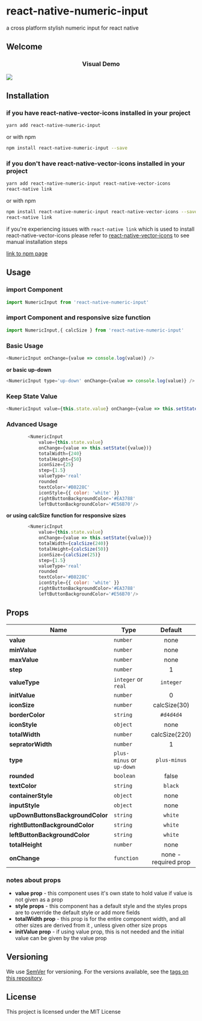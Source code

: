 # react-native-numeric-input
a cross platform stylish numeric input for react native

## Welcome
<p align="center">
<h3 align="center"><b>Visual Demo</b></h3>
<img src="https://media.giphy.com/media/4To90hOE71mUTgdBVZ/giphy.gif"/>
</p>

## Installation 
### if you have react-native-vector-icons installed in your project
```bash
yarn add react-native-numeric-input
```
or with npm
```bash
npm install react-native-numeric-input --save
```
### if you don't have react-native-vector-icons installed in your project
```bash
yarn add react-native-numeric-input react-native-vector-icons
react-native link
```

or with npm

```bash
npm install react-native-numeric-input react-native-vector-icons --save
react-native link
```
if you're experiencing issues with `react-native link` which is used to install react-native-vector-icons
please refer to [react-native-vector-icons](https://github.com/oblador/react-native-vector-icons) to see manual installation steps

[link to npm page](https://www.npmjs.com/package/react-native-numeric-input)

## Usage
### import Component
```javascript
import NumericInput from 'react-native-numeric-input'
```
### import Component and responsive size function
```javascript
import NumericInput,{ calcSize } from 'react-native-numeric-input'
```
### Basic Usage
```javascript
<NumericInput onChange={value => console.log(value)} />
```

**or basic up-down**

```javascript
<NumericInput type='up-down' onChange={value => console.log(value)} />
```
### Keep State Value
```javascript
<NumericInput value={this.state.value} onChange={value => this.setState({value})} />
```
### Advanced Usage
```javascript
        <NumericInput 
            value={this.state.value} 
            onChange={value => this.setState({value})} 
            totalWidth={240} 
            totalHeight={50} 
            iconSize={25}
            step={1.5}
            valueType='real'
            rounded 
            textColor='#B0228C' 
            iconStyle={{ color: 'white' }} 
            rightButtonBackgroundColor='#EA3788' 
            leftButtonBackgroundColor='#E56B70'/>
```
**or using calcSize function for responsive sizes**
```javascript
        <NumericInput 
            value={this.state.value} 
            onChange={value => this.setState({value})} 
            totalWidth={calcSize(240)} 
            totalHeight={calcSize(50)} 
            iconSize={calcSize(25)}
            step={1.5}
            valueType='real'
            rounded 
            textColor='#B0228C' 
            iconStyle={{ color: 'white' }} 
            rightButtonBackgroundColor='#EA3788' 
            leftButtonBackgroundColor='#E56B70'/>
```

## Props
Name                                | Type                                | Default
------------------------------------|-------------------------------------|:-------:
**value**                           |`number`                             | none
**minValue**                        |`number`                             | none
**maxValue**                        |`number`                             | none
**step**                            |`number`                             | 1
**valueType**                       |`integer` or `real`                  | `integer`
**initValue**                       |`number`                             | 0
**iconSize**                        |`number`                             | calcSize(30)
**borderColor**                     |`string`                             | `#d4d4d4`
**iconStyle**                       |`object`                             | none
**totalWidth**                      |`number`                             | calcSize(220)
**sepratorWidth**                   |`number`                             | 1
**type**                            |`plus-minus` or `up-down`            | `plus-minus`
**rounded**                         |`boolean`                            | false
**textColor**                       |`string`                             | `black`
**containerStyle**                  |`object`                             | none
**inputStyle**                      |`object`                             | none
**upDownButtonsBackgroundColor**    |`string`                             | `white`
**rightButtonBackgroundColor**      |`string`                             | `white`
**leftButtonBackgroundColor**       |`string`                             | `white`
**totalHeight**                     |`number`                             | none
**onChange**                        |`function`                           | none - required prop

### notes about props
* **value prop** - this component uses it's own state to hold value if value is not given as a prop
* **style props** - this component has a default style and the styles props are to override the default style or add more fields
* **totalWidth prop** - this prop is for the entire component width, and all other sizes are derived from it , unless given other size props
* **initValue prop** - if using value prop, this is not needed and the initial value can be given by the value prop


    
## Versioning
We use [SemVer](http://semver.org/) for versioning. For the versions available, see the [tags on this repository](https://github.com/your/project/tags). 

## License
This project is licensed under the MIT License   
    
    